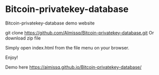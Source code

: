 # Bitcoin-privatekey-database
Bitcoin-privatekey-database demo website

git clone https://github.com/AImissq/Bitcoin-privatekey-database.git
Or download zip file

Simply open index.html from the file menu on your browser.

Enjoy!

Demo here https://aimissq.github.io/Bitcoin-privatekey-database/




